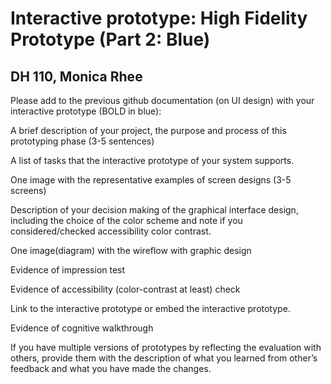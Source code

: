 # Interactive prototype: High Fidelity Prototype (Part 2: Blue)
## DH 110, Monica Rhee

Please add to the previous github documentation (on UI design) with your interactive prototype (BOLD in blue):

A brief description of your project, the purpose and process of this prototyping phase (3-5 sentences)

A list of tasks that the interactive prototype of your system supports.

One image with the representative examples of screen designs (3-5 screens) 

Description of your decision making of the graphical interface design, including the choice of the color scheme and note if you considered/checked accessibility color contrast.

One image(diagram) with the wireflow with graphic design 

Evidence of impression test

Evidence of accessibility (color-contrast at least) check

Link to the interactive prototype or embed the interactive prototype.

Evidence of cognitive walkthrough

If you have multiple versions of prototypes by reflecting the evaluation with others, provide them with the description of what you learned from other’s feedback and what you have made the changes.
